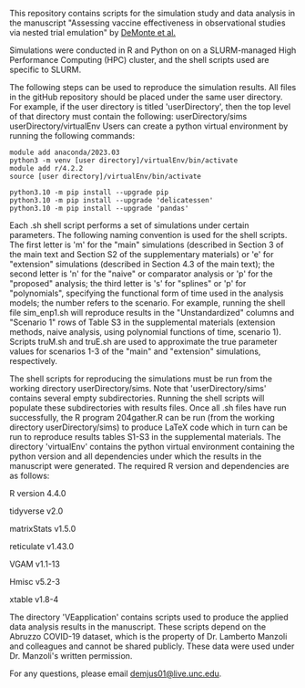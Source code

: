 This repository contains scripts for the simulation study and data analysis in the manuscript "Assessing vaccine effectiveness in observational studies via nested trial emulation" by [DeMonte et al.](https://arxiv.org/abs/2403.18115)

Simulations were conducted in R and Python on on a SLURM-managed High Performance Computing (HPC) cluster, and the shell scripts used are specific to SLURM.  

The following steps can be used to reproduce the simulation results.  All files in the gitHub repository should be placed under the same user directory.  For example, if the user directory is titled 'userDirectory', then the top level of that directory must contain the following:
userDirectory/sims
userDirectory/virtualEnv
Users can create a python virtual environment by running the following commands:

```
module add anaconda/2023.03
python3 -m venv [user directory]/virtualEnv/bin/activate
module add r/4.2.2
source [user directory]/virtualEnv/bin/activate

python3.10 -m pip install --upgrade pip
python3.10 -m pip install --upgrade 'delicatessen'
python3.10 -m pip install --upgrade 'pandas'
```

Each .sh shell script performs a set of simulations under certain parameters.  The following naming convention is used for the shell scripts.  The first letter is 'm' for the "main" simulations (described in Section 3 of the main text and Section S2 of the supplementary materials) or 'e' for "extension" simulations (described in Section 4.3 of the main text); the second letter is 'n' for the "naive" or comparator analysis or 'p' for the "proposed" analysis; the third letter is 's' for "splines" or 'p' for "polynomials", specifying the functional form of time used in the analysis models; the number refers to the scenario.  For example, running the shell file sim_enp1.sh will reproduce results in the "Unstandardized" columns and "Scenario 1" rows of Table S3 in the supplemental materials (extension methods, naive analysis, using polynomial functions of time, scenario 1).  Scripts truM.sh and truE.sh are used to approximate the true parameter values for scenarios 1-3 of the "main" and "extension" simulations, respectively.  

The shell scripts for reproducing the simulations must be run from the working directory userDirectory/sims.  Note that 'userDirectory/sims' contains several empty subdirectories.  Running the shell scripts will populate these subdirectories with results files.  Once all .sh files have run successfully, the R program 204gather.R can be run (from the working directory userDirectory/sims) to produce LaTeX code which in turn can be run to reproduce results tables S1-S3 in the supplemental materials.  The directory 'virtualEnv' contains the python virtual environment containing the python version and all dependencies under which the results in the manuscript were generated.  The required R version and dependencies are as follows:

R version 4.4.0

tidyverse v2.0

matrixStats v1.5.0

reticulate v1.43.0

VGAM v1.1-13

Hmisc v5.2-3

xtable v1.8-4

The directory 'VEapplication' contains scripts used to produce the applied data analysis results in the manuscript.  These scripts depend on the Abruzzo COVID-19 dataset, which is the property of Dr. Lamberto Manzoli and colleagues and cannot be shared publicly.  These data were used under Dr. Manzoli's written permission.  

For any questions, please email demjus01@live.unc.edu.
